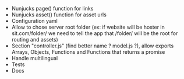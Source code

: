 - Nunjucks page() function for links
- Nunjucks asset() function for asset urls
- Configuration yaml
- Allow to chose server root folder (ex: if website will be hoster in sit.com/folder/ we need to tell the app that /folder/ will be the root for routing and assets)
- Section "controller.js" (find better name ? model.js ?), allow exports Arrays, Objects, Functions and Functions that returns a promise
- Handle multilingual
- Tests
- Docs